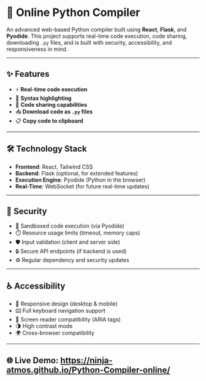 # 🐍 Online Python Compiler

An advanced web-based Python compiler built using **React**, **Flask**, and **Pyodide**. This project supports real-time code execution, code sharing, downloading `.py` files, and is built with security, accessibility, and responsiveness in mind.

---

## ✨ Features

- ⚡ **Real-time code execution**
- 🎨 **Syntax highlighting**
- 🔗 **Code sharing capabilities**
- 📥 **Download code as `.py` files**
- 📋 **Copy code to clipboard**

---

## 🛠️ Technology Stack

- **Frontend**: React, Tailwind CSS
- **Backend**: Flask (optional, for extended features)
- **Execution Engine**: Pyodide (Python in the browser)
- **Real-Time**: WebSocket (for future real-time updates)

---

## 🔐 Security

- 🧪 Sandboxed code execution (via Pyodide)
- ⏱️ Resource usage limits (timeout, memory caps)
- 🛡️ Input validation (client and server side)
- 🔒 Secure API endpoints (if backend is used)
- ♻️ Regular dependency and security updates

---

## ♿ Accessibility

- 📱 Responsive design (desktop & mobile)
- ⌨️ Full keyboard navigation support
- 🧏 Screen reader compatibility (ARIA tags)
- 🌗 High contrast mode
- 🌍 Cross-browser compatibility

---

## 🌐 Live Demo: https://ninja-atmos.github.io/Python-Compiler-online/
